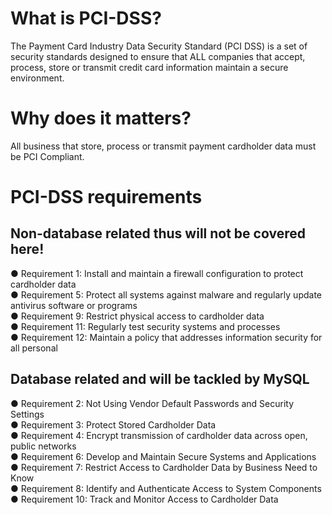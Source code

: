 # What is PCI-DSS?
The Payment Card Industry Data Security Standard (PCI DSS) is a set of security standards designed to ensure that ALL companies that accept, process, store or transmit credit card information maintain a secure environment.

# Why does it matters?
All business that store, process or transmit payment cardholder data must be PCI Compliant.

# PCI-DSS requirements
## Non-database related thus will not be covered here!
● Requirement 1: Install and maintain a firewall configuration to protect cardholder data <br>
● Requirement 5: Protect all systems against malware and regularly update antivirus software or programs <br>
● Requirement 9: Restrict physical access to cardholder data <br>
● Requirement 11: Regularly test security systems and processes <br>
● Requirement 12: Maintain a policy that addresses information security for all personal <br>

## Database related and will be tackled by MySQL
● Requirement 2: Not Using Vendor Default Passwords and Security Settings <br>
● Requirement 3: Protect Stored Cardholder Data <br>
● Requirement 4: Encrypt transmission of cardholder data across open, public networks <br>
● Requirement 6: Develop and Maintain Secure Systems and Applications <br>
● Requirement 7: Restrict Access to Cardholder Data by Business Need to Know <br>
● Requirement 8: Identify and Authenticate Access to System Components <br>
● Requirement 10: Track and Monitor Access to Cardholder Data

